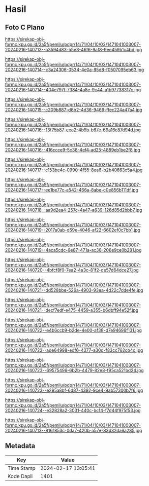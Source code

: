 # Hasil

## Foto C Plano

https://sirekap-obj-formc.kpu.go.id/2a5f/pemilu/pdpr/14/71/04/10/03/1471041003007-20240216-140713--a3594d83-b5e3-46f6-9af8-9ee459b1c4bd.jpg

https://sirekap-obj-formc.kpu.go.id/2a5f/pemilu/pdpr/14/71/04/10/03/1471041003007-20240216-140714--c3a24306-0534-4e0a-85d8-f0507095eb63.jpg

https://sirekap-obj-formc.kpu.go.id/2a5f/pemilu/pdpr/14/71/04/10/03/1471041003007-20240216-140714--404e797f-7384-4a8e-9c44-a1b97738317c.jpg

https://sirekap-obj-formc.kpu.go.id/2a5f/pemilu/pdpr/14/71/04/10/03/1471041003007-20240216-140715--c209b887-d8b2-4d36-9469-ffec224a47a4.jpg

https://sirekap-obj-formc.kpu.go.id/2a5f/pemilu/pdpr/14/71/04/10/03/1471041003007-20240216-140716--13f75b87-eea2-4b9b-b67e-69a16c87d94d.jpg

https://sirekap-obj-formc.kpu.go.id/2a5f/pemilu/pdpr/14/71/04/10/03/1471041003007-20240216-140716--416ccce9-5c38-4ef4-ad25-4889eb1be2f8.jpg

https://sirekap-obj-formc.kpu.go.id/2a5f/pemilu/pdpr/14/71/04/10/03/1471041003007-20240216-140717--c153be4c-0990-4f55-8ea6-b2b40663c5a4.jpg

https://sirekap-obj-formc.kpu.go.id/2a5f/pemilu/pdpr/14/71/04/10/03/1471041003007-20240216-140717--ee1be77c-a542-466a-8abe-c0e856b111df.jpg

https://sirekap-obj-formc.kpu.go.id/2a5f/pemilu/pdpr/14/71/04/10/03/1471041003007-20240216-140718--aa9d2ea4-257c-4a47-a639-126d85d2bbb7.jpg

https://sirekap-obj-formc.kpu.go.id/2a5f/pemilu/pdpr/14/71/04/10/03/1471041003007-20240216-140719--2017a0ab-d59e-4046-af22-6602ef0c7bb1.jpg

https://sirekap-obj-formc.kpu.go.id/2a5f/pemilu/pdpr/14/71/04/10/03/1471041003007-20240216-140719--4aca5cdc-6e87-471a-ac38-206e9ce0b281.jpg

https://sirekap-obj-formc.kpu.go.id/2a5f/pemilu/pdpr/14/71/04/10/03/1471041003007-20240216-140720--4bfcf8f0-7ea2-4a3c-81f2-de57d64dce27.jpg

https://sirekap-obj-formc.kpu.go.id/2a5f/pemilu/pdpr/14/71/04/10/03/1471041003007-20240216-140721--dd528bbe-526a-4903-93ea-4d22c7dde4fe.jpg

https://sirekap-obj-formc.kpu.go.id/2a5f/pemilu/pdpr/14/71/04/10/03/1471041003007-20240216-140721--decf7edf-e475-4459-a355-b6dbff94e52f.jpg

https://sirekap-obj-formc.kpu.go.id/2a5f/pemilu/pdpr/14/71/04/10/03/1471041003007-20240216-140722--e4b6ccb9-b2de-4e00-af38-d7e94696f131.jpg

https://sirekap-obj-formc.kpu.go.id/2a5f/pemilu/pdpr/14/71/04/10/03/1471041003007-20240216-140722--ade64998-edf6-4377-a30d-f83cc762cb4c.jpg

https://sirekap-obj-formc.kpu.go.id/2a5f/pemilu/pdpr/14/71/04/10/03/1471041003007-20240216-140723--69575496-6b2b-4479-82e8-f95ca521bd24.jpg

https://sirekap-obj-formc.kpu.go.id/2a5f/pemilu/pdpr/14/71/04/10/03/1471041003007-20240216-140723--e295a8bf-6d87-4392-9ce4-9ab57300b7f6.jpg

https://sirekap-obj-formc.kpu.go.id/2a5f/pemilu/pdpr/14/71/04/10/03/1471041003007-20240216-140724--e32828a2-3031-440c-bc14-f7d44f975f53.jpg

https://sirekap-obj-formc.kpu.go.id/2a5f/pemilu/pdpr/14/71/04/10/03/1471041003007-20240216-140713--8161853c-0da7-420b-a57e-83d32da6a285.jpg


## Metadata

| Key        | Value               |
| ---------- | ------------------- |
| Time Stamp | 2024-02-17 13:05:41 |
| Kode Dapil | 1401                |



